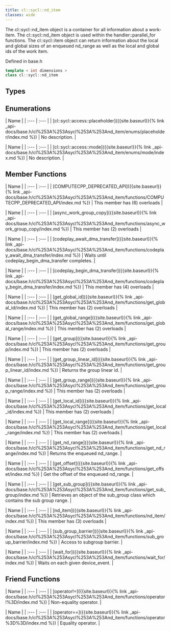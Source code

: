 ```yaml
---
title: cl::sycl::nd_item
classes: wide
---
```



The cl::sycl::nd_item object is a container for all information about a work-item. The cl::sycl::nd_item object is used within the handler::parallel_for functions. The cl::sycl::item object can return information about the local and global sizes of an enqueued nd_range as well as the local and global ids of the work item. 

Defined in base.h

```cpp
template < int dimensions >
class cl::sycl::nd_item
```

## Types

## Enumerations

  | Name |
| :--- | :--- |
| [cl::sycl::access::placeholder]({{site.baseurl}}{% link _api-docs/base.h/cl%253A%253Asycl%253A%253And_item/enums/placeholder/index.md %}) | No description. |

  | Name |
| :--- | :--- |
| [cl::sycl::access::mode]({{site.baseurl}}{% link _api-docs/base.h/cl%253A%253Asycl%253A%253And_item/enums/mode/index.md %}) | No description. |

## Member Functions

  | Name |
| :--- | :--- |
| [COMPUTECPP\_DEPRECATED\_API]({{site.baseurl}}{% link _api-docs/base.h/cl%253A%253Asycl%253A%253And_item/functions/COMPUTECPP_DEPRECATED_API/index.md %}) | This member has (6) overloads |

  | Name |
| :--- | :--- |
| [async\_work\_group\_copy]({{site.baseurl}}{% link _api-docs/base.h/cl%253A%253Asycl%253A%253And_item/functions/async_work_group_copy/index.md %}) | This member has (2) overloads |

  | Name |
| :--- | :--- |
| [codeplay\_await\_dma\_transfer]({{site.baseurl}}{% link _api-docs/base.h/cl%253A%253Asycl%253A%253And_item/functions/codeplay_await_dma_transfer/index.md %}) | Waits until codeplay_begin_dma_transfer completes.  |

  | Name |
| :--- | :--- |
| [codeplay\_begin\_dma\_transfer]({{site.baseurl}}{% link _api-docs/base.h/cl%253A%253Asycl%253A%253And_item/functions/codeplay_begin_dma_transfer/index.md %}) | This member has (4) overloads |

  | Name |
| :--- | :--- |
| [get\_global\_id]({{site.baseurl}}{% link _api-docs/base.h/cl%253A%253Asycl%253A%253And_item/functions/get_global_id/index.md %}) | This member has (2) overloads |

  | Name |
| :--- | :--- |
| [get\_global\_range]({{site.baseurl}}{% link _api-docs/base.h/cl%253A%253Asycl%253A%253And_item/functions/get_global_range/index.md %}) | This member has (2) overloads |

  | Name |
| :--- | :--- |
| [get\_group]({{site.baseurl}}{% link _api-docs/base.h/cl%253A%253Asycl%253A%253And_item/functions/get_group/index.md %}) | This member has (2) overloads |

  | Name |
| :--- | :--- |
| [get\_group\_linear\_id]({{site.baseurl}}{% link _api-docs/base.h/cl%253A%253Asycl%253A%253And_item/functions/get_group_linear_id/index.md %}) | Returns the group linear id.  |

  | Name |
| :--- | :--- |
| [get\_group\_range]({{site.baseurl}}{% link _api-docs/base.h/cl%253A%253Asycl%253A%253And_item/functions/get_group_range/index.md %}) | This member has (2) overloads |

  | Name |
| :--- | :--- |
| [get\_local\_id]({{site.baseurl}}{% link _api-docs/base.h/cl%253A%253Asycl%253A%253And_item/functions/get_local_id/index.md %}) | This member has (2) overloads |

  | Name |
| :--- | :--- |
| [get\_local\_range]({{site.baseurl}}{% link _api-docs/base.h/cl%253A%253Asycl%253A%253And_item/functions/get_local_range/index.md %}) | This member has (2) overloads |

  | Name |
| :--- | :--- |
| [get\_nd\_range]({{site.baseurl}}{% link _api-docs/base.h/cl%253A%253Asycl%253A%253And_item/functions/get_nd_range/index.md %}) | Returns the enqueued nd_range.  |

  | Name |
| :--- | :--- |
| [get\_offset]({{site.baseurl}}{% link _api-docs/base.h/cl%253A%253Asycl%253A%253And_item/functions/get_offset/index.md %}) | Get the offset of the enqueued nd_range.  |

  | Name |
| :--- | :--- |
| [get\_sub\_group]({{site.baseurl}}{% link _api-docs/base.h/cl%253A%253Asycl%253A%253And_item/functions/get_sub_group/index.md %}) | Retrieves an object of the sub_group class which contains the sub group range.  |

  | Name |
| :--- | :--- |
| [nd\_item]({{site.baseurl}}{% link _api-docs/base.h/cl%253A%253Asycl%253A%253And_item/functions/nd_item/index.md %}) | This member has (3) overloads |

  | Name |
| :--- | :--- |
| [sub\_group\_barrier]({{site.baseurl}}{% link _api-docs/base.h/cl%253A%253Asycl%253A%253And_item/functions/sub_group_barrier/index.md %}) | Access to subgroup barrier.  |

  | Name |
| :--- | :--- |
| [wait\_for]({{site.baseurl}}{% link _api-docs/base.h/cl%253A%253Asycl%253A%253And_item/functions/wait_for/index.md %}) | Waits on each given device_event.  |


## Friend Functions

  | Name |
| :--- | :--- |
| [operator!=]({{site.baseurl}}{% link _api-docs/base.h/cl%253A%253Asycl%253A%253And_item/functions/operator!%3D/index.md %}) | Non-equality operator.  |

  | Name |
| :--- | :--- |
| [operator==]({{site.baseurl}}{% link _api-docs/base.h/cl%253A%253Asycl%253A%253And_item/functions/operator%3D%3D/index.md %}) | Equality operator.  |

